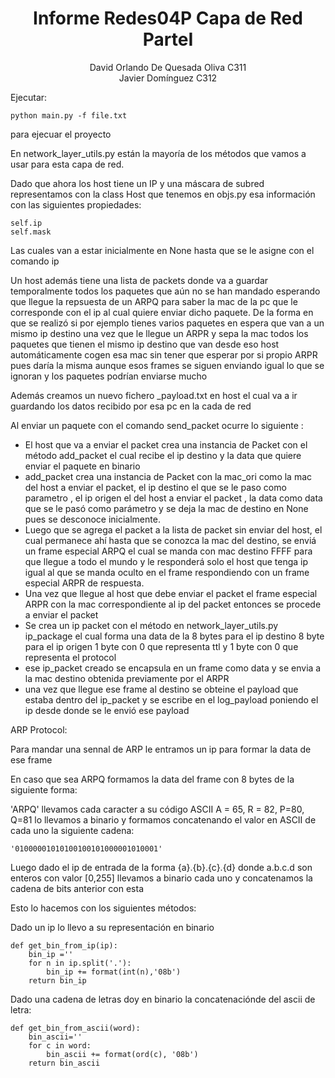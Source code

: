 # <center>Informe Redes04P Capa de Red ParteI</center>
<center>David Orlando De Quesada Oliva C311</center>

<center>Javier Domínguez C312</center>

Ejecutar:

```
python main.py -f file.txt
```

para ejecuar el proyecto

En network_layer_utils.py están la mayoría de los métodos que vamos a usar para esta capa de red.

Dado que ahora los host tiene un IP y una máscara de subred representamos con la class Host que tenemos en objs.py esa información con las siguientes propiedades:

```
self.ip
self.mask
```

Las cuales van a estar inicialmente en None hasta que se le asigne con el comando ip

Un host además tiene una lista de packets donde va a guardar temporalmente todos los paquetes que aún no se han mandado esperando que llegue la repsuesta de un ARPQ para saber la mac de la pc que le corresponde con el ip al cual quiere enviar dicho paquete. De la forma en que se realizó si por ejemplo tienes varios paquetes en espera que van a un mismo ip destino una vez que le llegue un ARPR y sepa la mac todos los paquetes que tienen el mismo ip destino que van desde eso host automáticamente cogen esa mac sin tener que esperar por si propio ARPR pues daría la misma aunque esos frames se siguen enviando igual lo que se ignoran y los paquetes podrían enviarse mucho 

Además creamos un nuevo fichero _payload.txt  en host el cual va a ir guardando los datos recibido por esa pc en la cada de red

Al enviar un paquete con el comando send_packet ocurre lo siguiente :

- El host que va a enviar el packet crea una instancia de Packet con el método add_packet el cual recibe el ip destino y la data que quiere enviar el paquete en binario
- add_packet crea una instancia de Packet con la mac_ori como la mac del host a enviar el packet, el ip destino el que se le paso como parametro , el ip origen el del host a enviar el packet , la data como data que se le pasó como parámetro y se deja la mac de destino en None pues se desconoce inicialmente.
- Luego que se agrega el packet a la lista de packet sin enviar del host, el cual permanece ahí hasta que se conozca la mac del destino, se enviá un frame especial ARPQ el cual se manda con mac destino FFFF para que llegue a todo el mundo y le responderá solo el host que tenga ip igual al que se manda oculto en el frame respondiendo con un frame especial ARPR de respuesta.
- Una vez que llegue al host que debe enviar el packet el frame especial ARPR con la mac correspondiente al ip del packet entonces se procede a enviar el packet 
- Se crea un ip packet con el método en network_layer_utils.py ip_package  el cual forma una data de la 8 bytes para el ip destino 8 byte para el ip origen 1 byte con 0 que representa ttl y 1 byte con 0 que representa el protocol
- ese ip_packet creado se encapsula en un frame como data y se envia a la mac destino obtenida previamente por el ARPR 
- una vez que llegue ese frame al destino se obteine el payload que estaba dentro del ip_packet y se escribe en el log_payload poniendo el ip desde donde se le envió ese payload



ARP Protocol:

Para mandar una sennal de ARP le entramos un ip para formar la data de ese frame 

En caso que sea ARPQ formamos la data del frame con 8 bytes de la siguiente forma:

'ARPQ' llevamos cada caracter a su código ASCII A = 65,  R = 82,  P=80,  Q=81 lo llevamos a binario y formamos concatenando el valor en ASCII de cada uno la siguiente cadena:

```
'01000001010100100101000001010001'
```

Luego dado el ip de entrada de la forma {a}.{b}.{c}.{d} donde a.b.c.d son enteros con valor [0,255] llevamos a binario cada uno y concatenamos la cadena de bits anterior con esta 

Esto lo hacemos con los siguientes métodos:

Dado un ip lo llevo a su representación en binario

```
def get_bin_from_ip(ip):
    bin_ip =''
    for n in ip.split('.'):
        bin_ip += format(int(n),'08b')
    return bin_ip
```

Dado una cadena de letras doy en binario la concatenaciónde del ascii de letra:

```
def get_bin_from_ascii(word):
    bin_ascii=''
    for c in word:
        bin_ascii += format(ord(c), '08b')
    return bin_ascii
```

 

